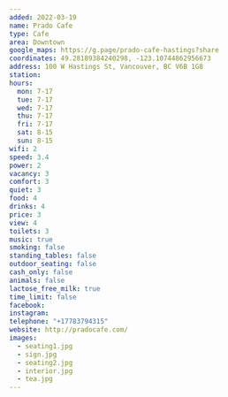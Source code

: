 ```yaml
---
added: 2022-03-19
name: Prado Cafe
type: Cafe
area: Downtown
google_maps: https://g.page/prado-cafe-hastings?share
coordinates: 49.28189384240298, -123.10744862956673
address: 100 W Hastings St, Vancouver, BC V6B 1G8
station: 
hours:
  mon: 7-17
  tue: 7-17
  wed: 7-17
  thu: 7-17
  fri: 7-17
  sat: 8-15
  sun: 8-15
wifi: 2
speed: 3.4
power: 2
vacancy: 3
comfort: 3
quiet: 3
food: 4
drinks: 4
price: 3
view: 4
toilets: 3
music: true
smoking: false
standing_tables: false
outdoor_seating: false
cash_only: false
animals: false
lactose_free_milk: true
time_limit: false
facebook: 
instagram: 
telephone: "+17783794315"
website: http://pradocafe.com/
images:
  - seating1.jpg
  - sign.jpg
  - seating2.jpg
  - interior.jpg
  - tea.jpg
---
```

